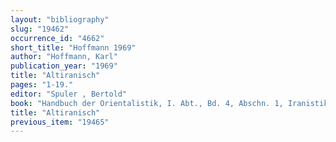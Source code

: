```yaml
---
layout: "bibliography"
slug: "19462"
occurrence_id: "4662"
short_title: "Hoffmann 1969"
author: "Hoffmann, Karl"
publication_year: "1969"
title: "Altiranisch"
pages: "1-19."
editor: "Spuler , Bertold"
book: "Handbuch der Orientalistik, I. Abt., Bd. 4, Abschn. 1, Iranistik 1. Linguistik (Leiden)"
title: "Altiranisch"
previous_item: "19465"
---
```

